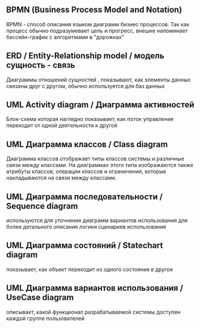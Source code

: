 ## BPMN (Business Process Model and Notation)
BPMN - способ описания языком диаграмм бизнес процессов. Так как процесс обычно подразумевает цель и прогресс, внешне напоминает бассейн-график с алгоритмами в "дорожках"

## ERD / Entity-Relationship model / модель сущность - связь
Диаграммы отношений сущностей , показывают, как элементы данных связаны друг с другом, обычно используется для баз данных

## UML Activity diagram / Диаграмма активностей
Блок-схема которая наглядно показывает, как поток управления переходит от одной деятельности к другой

## UML Диаграмма классов / Class diagram
Диаграмма классов отображает типы классов системы и различные связи между классами. На диаграммах этого типа изображаются также атрибуты классов, операции классов и ограничения, которые накладываются на связи между классами.

## UML Диаграмма последовательности / Sequence diagram
используются для уточнения диаграмм вариантов использования для более детального описания логики сценариев использования

## UML Диаграмма состояний / Statechart diagram
показывает, как объект переходит из одного состояния в другое

## UML Диаграмма вариантов использования / UseCase diagram
описывает, какой функционал разрабатываемой системы доступен каждой группе пользователей